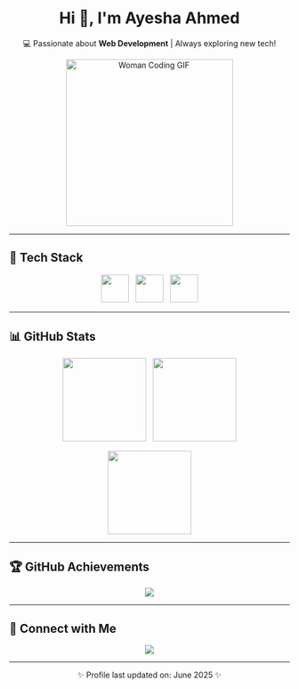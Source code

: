 <h1 align="center">Hi 👋, I'm Ayesha Ahmed</h1>

<p align="center">
  💻 Passionate about <strong>Web Development</strong> | Always exploring new tech!
</p>

<div align="center">
  <img src="https://media.giphy.com/media/u2pmTWUi0MXjyrMaVj/giphy.gif" width="300" alt="Woman Coding GIF" />
</div>

---

## 🚀 Tech Stack

<div align="center">
  <img src="https://skillicons.dev/icons?i=html,css,js,ts" height="50" />&nbsp;&nbsp;
  <img src="https://skillicons.dev/icons?i=react,tailwind,express,nodejs" height="50" />&nbsp;&nbsp;
  <img src="https://skillicons.dev/icons?i=py,git,github,vscode,vercel" height="50" />
</div>

---

## 📊 GitHub Stats

<p align="center">
  <img src="https://github-readme-stats.vercel.app/api?username=AyeshaAhmed1573&show_icons=true&theme=blue-purple" height="150" />&nbsp;&nbsp;
  <img src="https://github-readme-stats.vercel.app/api/top-langs/?username=AyeshaAhmed1573&layout=compact&theme=blue-purple" height="150" />
</p>

<p align="center">
  <img src="https://github-readme-streak-stats.herokuapp.com?user=AyeshaAhmed1573&theme=blue-purple" height="150" />
</p>

---

## 🏆 GitHub Achievements

<p align="center">
  <img src="https://github-profile-trophy.vercel.app/?username=AyeshaAhmed1573&theme=gruvbox&margin-w=10&margin-h=10&row=1" />
</p>

---

## 🔗 Connect with Me

<p align="center">
  <a href="https://www.linkedin.com/in/ayesha-ahmed-7a3b77262" target="_blank">
    <img src="https://img.shields.io/badge/LinkedIn-Ayesha%20Ahmed-0077B5?style=for-the-badge&logo=linkedin&logoColor=white" />
  </a>
</p>

---

<p align="center">✨ Profile last updated on: June 2025 ✨</p>

